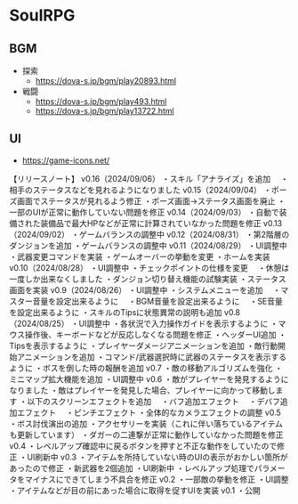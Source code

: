 # SoulRPG

## BGM
- 探索
    - https://dova-s.jp/bgm/play20893.html
- 戦闘
    - https://dova-s.jp/bgm/play493.html
    - https://dova-s.jp/bgm/play13722.html
## UI
- https://game-icons.net/

【リリースノート】
v0.16（2024/09/06）
・スキル「アナライズ」を追加
　・相手のステータスなどを見れるようになりました
v0.15（2024/09/04）
・ポーズ画面でステータスが見れるよう修正
・ポーズ画面→ステータス画面を廃止
・一部のUIが正常に動作していない問題を修正
v0.14（2024/09/03）
・自動で装備された装備品で最大HPなどが正常に計算されていなかった問題を修正
v0.13（2024/09/02）
・ゲームバランスの調整中
v0.12（2024/08/31）
・第2階層のダンジョンを追加
・ゲームバランスの調整中
v0.11（2024/08/29）
・UI調整中
・武器変更コマンドを実装
・ゲームオーバーの挙動を変更
・ホームを実装
v0.10（2024/08/28）
・UI調整中
・チェックポイントの仕様を変更
　・休憩は一度しか出来なくしました
・ダンジョン切り替え機能の試験実装
・ステータス画面を実装
v0.9（2024/08/26）
・UI調整中
・システムメニューを追加
　・マスター音量を設定出来るように
　・BGM音量を設定出来るように
　・SE音量を設定出来るように
・スキルのTipsに状態異常の説明も追加
v0.8（2024/08/25）
・UI調整中
・各状況で入力操作ガイドを表示するように
・マウス操作後、キーボードなどが反応しなくなる問題を修正
・ヘッダーUI追加
・Tipsを表示するように
・プレイヤーダメージアニメーションを追加
・敵行動開始アニメーションを追加
・コマンド/武器選択時に武器のステータスを表示するように
・ボスを倒した時の報酬を追加
v0.7
・敵の移動アルゴリズムを強化
・ミニマップ拡大機能を追加
・UI調整中
v0.6
・敵がプレイヤーを発見するようになりました
・敵はプレイヤーを発見した場合、プレイヤーに向かって移動します
・以下のスクリーンエフェクトを追加
　・バフ追加エフェクト
　・デバフ追加エフェクト
　・ピンチエフェクト
・全体的なカメラエフェクトの調整
v0.5
・ボス討伐演出の追加
・アクセサリーを実装（これに伴い落ちているアイテムも更新しています）
・ダガーの二連撃が正常に動作していなかった問題を修正
v0.4
・レベルアップ確認中に戻るボタンを押すと不正な動作をしていたので修正
・UI刷新中
v0.3
・アイテムを所持していない時のUIの表示がおかしい箇所があったので修正
・新武器を2個追加
・UI刷新中
・レベルアップ処理でパラメータをマイナスにできてしまう不具合を修正
v0.2
・一部敵の挙動を修正
・UI調整
・アイテムなどが目の前にあった場合に取得を促すUIを実装
v0.1
・公開
